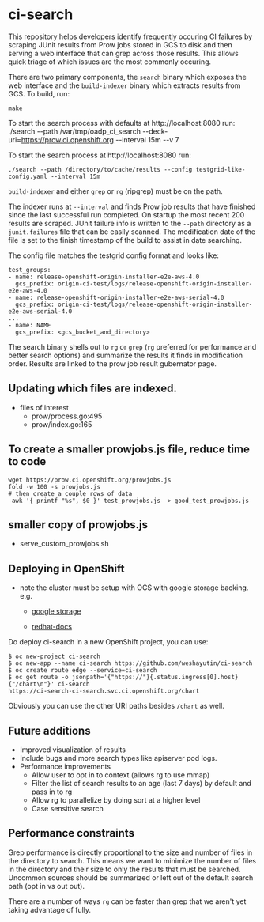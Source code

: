 # ci-search

This repository helps developers identify frequently occuring CI failures by scraping JUnit results from Prow jobs stored in GCS to disk and then serving a web interface that can grep across those results. This allows quick triage of which issues are the most commonly occuring.

There are two primary components, the `search` binary which exposes the web interface and the `build-indexer` binary which extracts results from GCS. To build, run:

    make

To start the search process with defaults at http://localhost:8080 run:
    ./search --path /var/tmp/oadp_ci_search --deck-uri=https://prow.ci.openshift.org  --interval 15m --v 7

To start the search process at http://localhost:8080 run:

    ./search --path /directory/to/cache/results --config testgrid-like-config.yaml --interval 15m


`build-indexer` and either `grep` or `rg` (ripgrep) must be on the path.

The indexer runs at `--interval` and finds Prow job results that have finished since the last successful run completed. On startup the most recent 200 results are scraped. JUnit failure info is written to the `--path` directory as a `junit.failures` file that can be easily scanned. The modification date of the file is set to the finish timestamp of the build to assist in date searching.

The config file matches the testgrid config format and looks like:

```
test_groups:
- name: release-openshift-origin-installer-e2e-aws-4.0
  gcs_prefix: origin-ci-test/logs/release-openshift-origin-installer-e2e-aws-4.0
- name: release-openshift-origin-installer-e2e-aws-serial-4.0
  gcs_prefix: origin-ci-test/logs/release-openshift-origin-installer-e2e-aws-serial-4.0
...
- name: NAME
  gcs_prefix: <gcs_bucket_and_directory>
```

The search binary shells out to `rg` or `grep` (`rg` preferred for performance and better search options) and summarize the results it finds in modification order. Results are linked to the prow job result gubernator page.

## Updating which files are indexed.
* files of interest
  * prow/process.go:495
  * prow/index.go:165

## To create a smaller prowjobs.js file, reduce time to code
```
wget https://prow.ci.openshift.org/prowjobs.js
fold -w 100 -s prowjobs.js
# then create a couple rows of data
 awk '{ printf "%s", $0 }' test_prowjobs.js  > good_test_prowjobs.js

```

## smaller copy of prowjobs.js
* serve_custom_prowjobs.sh

## Deploying in OpenShift

* note the cluster must be setup with OCS with google storage backing.
e.g.
  * [google storage](https://console.cloud.google.com/storage/browser/origin-ci-test/logs/periodic-ci-openshift-oadp-operator-master-4.8-operator-e2e-aws-periodic-slack?pageState=(%22StorageObjectListTable%22:(%22f%22:%22%255B%255D%22))&prefix=&forceOnObjectsSortingFiltering=false)

  * [redhat-docs](https://access.redhat.com/documentation/en-us/red_hat_openshift_container_storage/4.5/html-single/deploying_and_managing_openshift_container_storage_using_google_cloud/index#creating-a-new-backing-store_gcp_gcp)

Do deploy ci-search in a new OpenShift project, you can use:

```console
$ oc new-project ci-search
$ oc new-app --name ci-search https://github.com/weshayutin/ci-search
$ oc create route edge --service=ci-search
$ oc get route -o jsonpath='{"https://"}{.status.ingress[0].host}{"/chart\n"}' ci-search
https://ci-search-ci-search.svc.ci.openshift.org/chart
```

Obviously you can use the other URI paths besides `/chart` as well.

## Future additions

* Improved visualization of results
* Include bugs and more search types like apiserver pod logs.
* Performance improvements
  * Allow user to opt in to context (allows rg to use mmap)
  * Filter the list of search results to an age (last 7 days) by default and pass in to rg
  * Allow rg to parallelize by doing sort at a higher level
  * Case sensitive search

## Performance constraints

Grep performance is directly proportional to the size and number of files in the directory to search. This means we want to minimize the number of files in the directory and their size to only the results that must be searched. Uncommon sources should be summarized or left out of the default search path (opt in vs out out).

There are a number of ways `rg` can be faster than grep that we aren't yet taking advantage of fully.
